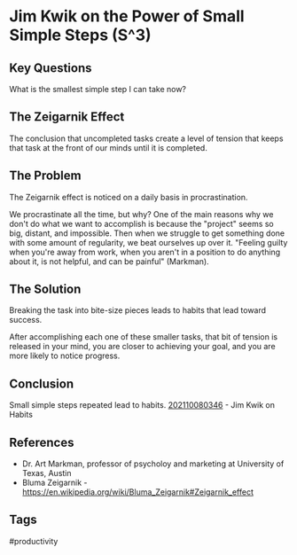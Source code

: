 # Jim Kwik on the Power of Small Simple Steps (S^3) 

## Key Questions
What is the smallest simple step I can take now?

## The Zeigarnik Effect
The conclusion that uncompleted tasks create a level of tension that keeps that task at the front of our minds until it is completed.

## The Problem
The Zeigarnik effect is noticed on a daily basis in procrastination.

We procrastinate all the time, but why? One of the main reasons why we don't do what we want to accomplish is because the "project" seems so big, distant, and impossible. Then when we struggle to get something done with some amount of regularity, we beat ourselves up over it. "Feeling guilty when you're away from work, when you aren't in a position to do anything about it, is not helpful, and can be painful" (Markman).

## The Solution
Breaking the task into bite-size pieces leads to habits that lead toward success.

After accomplishing each one of these smaller tasks, that bit of tension is released in your mind, you are closer to achieving your goal, and you are more likely to notice progress.

## Conclusion
Small simple steps repeated lead to habits. [202110080346](../202110080346) - Jim Kwik on Habits 

## References
* Dr. Art Markman, professor of psycholoy and marketing at University of Texas, Austin
* Bluma Zeigarnik - https://en.wikipedia.org/wiki/Bluma_Zeigarnik#Zeigarnik_effect

## Tags
#productivity
